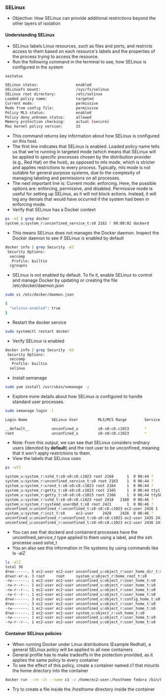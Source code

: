 ### SELinux
* Objective: How SELinux can provide additional restrictions beyond the other layers of isolation 
#### Understanding SELinux
* SELinux labels Linux resources, such as files and ports, and restricts access to them based on each resource's labels and the properties of the process trying to access the resource.
* Run the following command in the terminal to see, how SELinux is configured in the system
```bash
sestatus

SELinux status:                 enabled
SELinuxfs mount:                /sys/fs/selinux
SELinux root directory:         /etc/selinux
Loaded policy name:             targeted
Current mode:                   permissive
Mode from config file:          permissive
Policy MLS status:              enabled
Policy deny_unknown status:     allowed
Memory protection checking:     actual (secure)
Max kernel policy version:      33
```
* This command returns key information about how SELinux is configured on this host.
* The first line indicates that SELinux is enabled. Loaded policy name tells us that we're running in targeted mode (which means that SELinux will be applied to specific processes chosen by the distribution provider (e.g., Red Hat) on the host), as opposed to mls mode, which is stricter and applies restrictions to every process. Typically, mls mode is not suitable for general purpose systems, due to the complexity of managing labeling and permissions on all processes.
* The next important line is: Current mode: enforcing. Here, the possible options are: enforcing, permissive, and disabled. Permissive mode is useful for setting up SELinux, as it will not block actions. Instead, it will log any denials that would have occurred if the system had been in enforcing mode.
* Verify that SELinux has a Docker context
```bash
ps -eZ | grep docker
system_u:system_r:unconfined_service_t:s0 2162 ? 00:00:02 dockerd
```
* This means SELinux does not manages the Docker daemon. Inspect the Docker daemon to see if SELinux is enabled by default
```bash
docker info | grep Security -A3
 Security Options:
  seccomp
   Profile: builtin
  cgroupns
```
* SELinux is not enabled by default. To fix it, enable SELinux to control and manage Docker by updating or creating the file /etc/docker/daemon.json
```bash
sudo vi /etc/docker/daemon.json
```
```bash
{
  "selinux-enabled": true
}
```
* Restart the docker service
```bash
sudo systemctl restart docker
```
* Verify SELinux is enabled
```bash
docker info | grep Security -A3
 Security Options:
  seccomp
   Profile: builtin
  selinux
```




* Install semanage 
```bash 
sudo yum install /usr/sbin/semanage -y 
```
* Explore more details about how SELinux is configured to handle standard user processes.
```bash
sudo semanage login -l

Login Name           SELinux User         MLS/MCS Range        Service

__default__          unconfined_u         s0-s0:c0.c1023       *
root                 unconfined_u         s0-s0:c0.c1023       *
```
* Note: From this output, we can see that SELinux considers ordinary users (denoted by __default__) and the root user to be unconfined, meaning that it won't apply restrictions to them.
* View the labels that SELinux uses
```bash
ps -efZ

system_u:system_r:sshd_t:s0-s0:c0.c1023 root 2160      1  0 06:44 ?        00:00:00 sshd: /usr/sbin/sshd -D [listener] 0 of 10-100 startups
system_u:system_r:unconfined_service_t:s0 root 2163    1  0 06:44 ?        00:00:04 /usr/bin/dockerd -H fd:// --containerd=/run/containerd/containerd.sock --default-ulimit nofile=32768:65536
system_u:system_r:crond_t:s0-s0:c0.c1023 root 2164     1  0 06:44 ?        00:00:00 /usr/sbin/atd -f
system_u:system_r:getty_t:s0-s0:c0.c1023 root 2165     1  0 06:44 tty1     00:00:00 /sbin/agetty -o -p -- \u --noclear - linux
system_u:system_r:getty_t:s0-s0:c0.c1023 root 2166     1  0 06:44 ttyS0    00:00:00 /sbin/agetty -o -p -- \u --keep-baud 115200,57600,38400,9600 - vt220
system_u:system_r:sshd_t:s0-s0:c0.c1023 root 2418   2160  0 06:46 ?        00:00:00 sshd: ec2-user [priv]
system_u:system_r:systemd_userdbd_t:s0 root 2421       1  0 06:46 ?        00:00:00 /usr/lib/systemd/systemd-userdbd
unconfined_u:unconfined_r:unconfined_t:s0-s0:c0.c1023 ec2-user 2426 1  0 06:46 ? 00:00:00 /usr/lib/systemd/systemd --user
system_u:system_r:init_t:s0     ec2-user    2428    2426  0 06:46 ?        00:00:00 (sd-pam)
unconfined_u:unconfined_r:unconfined_t:s0-s0:c0.c1023 ec2-user 2435 2418  0 06:46 ? 00:00:00 sshd: ec2-user@pts/0
unconfined_u:unconfined_r:unconfined_t:s0-s0:c0.c1023 ec2-user 2436 2435  0 06:46 pts/0 00:00:00 -bash
```
* You can see that dockerd and containerd processes have the unconfined_service_t type applied to them using a label, and the ssh processe used sshd_t
* You an also see this information in file systems by using commands like ls -alZ
```bash
ls -alZ
total 36
drwx------. 5 ec2-user ec2-user unconfined_u:object_r:user_home_dir_t:s0  175 May  7 16:27 .
drwxr-xr-x. 3 root     root     system_u:object_r:home_root_t:s0           22 May  4 05:17 ..
-rw-------. 1 ec2-user ec2-user unconfined_u:object_r:user_home_t:s0     4670 May  7 16:46 .bash_history
-rw-r--r--. 1 ec2-user ec2-user unconfined_u:object_r:user_home_t:s0       18 Jan 28  2023 .bash_logout
-rw-r--r--. 1 ec2-user ec2-user unconfined_u:object_r:user_home_t:s0      141 Jan 28  2023 .bash_profile
-rw-r--r--. 1 ec2-user ec2-user unconfined_u:object_r:user_home_t:s0      492 Jan 28  2023 .bashrc
drwx------. 3 ec2-user ec2-user unconfined_u:object_r:config_home_t:s0     20 May  7 16:27 .config
drwx------. 3 ec2-user ec2-user unconfined_u:object_r:user_home_t:s0       82 May  7 16:23 .docker
-rw-------. 1 ec2-user ec2-user unconfined_u:object_r:user_home_t:s0       36 May  7 15:40 .lesshst
drwx------. 2 ec2-user ec2-user system_u:object_r:ssh_home_t:s0            29 May  4 05:17 .ssh
-rw-------. 1 ec2-user ec2-user unconfined_u:object_r:user_home_t:s0     5627 May  7 16:21 .viminfo
-rw-r--r--. 1 ec2-user ec2-user unconfined_u:object_r:user_home_t:s0       66 May  7 16:21 Dockerfile
```
#### Container SELinux policies
* When running Docker under Linux distributions (Example Redhat), a general SELinux policy will be applied to all new containers
* General profile has to make tradeoffs in the protection provided, as it applies the same policy to every container
* To see the effect of this policy, create a container named c1 that mounts the home directory into the container
```bash
docker run --rm -it --name c1 -v /home/ec2-user:/hosthome fedora /bin/bash
```
* Try to create a file inside the /hosthome directory inside the container
```bash

```